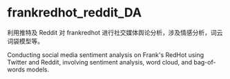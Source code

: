 # frankredhot_reddit_DA

利用推特及 Reddit 对 frankredhot 进行社交媒体舆论分析，涉及情感分析，词云词袋模型等。

Conducting social media sentiment analysis on Frank's RedHot using Twitter and Reddit, involving sentiment analysis, word cloud, and bag-of-words models.

